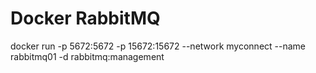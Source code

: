 # Docker RabbitMQ


docker run -p 5672:5672 -p 15672:15672 --network myconnect  --name rabbitmq01 -d rabbitmq:management
